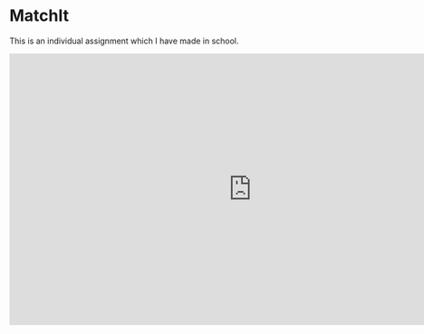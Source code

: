 # MatchIt
This is an individual assignment which I have made in school.
<iframe width="854" height="480" src="https://www.youtube.com/embed/IFc5I6DU6-Q" frameborder="0" allowfullscreen></iframe>
